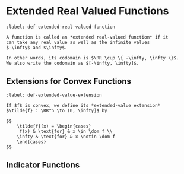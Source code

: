 # Extended Real Valued Functions

```{prf:definition} Extended real-valued function
:label: def-extended-real-valued-function

A function is called an *extended real-valued function* if it
can take any real value as well as the infinite values
$-\infty$ and $\infty$. 

In other words, its codomain is $\RR \cup \{ -\infty, \infty \}$.
We also write the codomain as $[-\infty, \infty]$.
```


## Extensions for Convex Functions



```{prf:definition} Extended-value extension
:label: def-extended-value-extension

If $f$ is convex, we define its *extended-value extension*
$\tilde{f} : \RR^n \to (0, \infty]$ by

$$
    \tilde{f}(x) = \begin{cases} 
     f(x) & \text{for} & x \in \dom f \\
    \infty & \text{for} & x \notin \dom f
    \end{cases}
$$
```

## Indicator Functions

